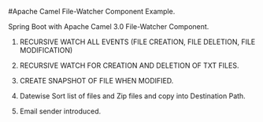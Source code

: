 #Apache Camel File-Watcher Component Example.

Spring Boot with Apache Camel 3.0 File-Watcher Component.

1. RECURSIVE WATCH ALL EVENTS (FILE CREATION, FILE DELETION, FILE MODIFICATION)

2. RECURSIVE WATCH FOR CREATION AND DELETION OF TXT FILES.

3. CREATE SNAPSHOT OF FILE WHEN MODIFIED.

4. Datewise Sort list of files and Zip files and copy into Destination Path.

5. Email sender introduced. 